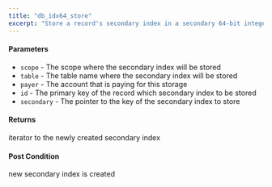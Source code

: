 ```yaml
---
title: "db_idx64_store"
excerpt: "Store a record's secondary index in a secondary 64-bit integer index table."
---
```

#### Parameters
* `scope` - The scope where the secondary index will be stored 
* `table` - The table name where the secondary index will be stored 
* `payer` - The account that is paying for this storage 
* `id` - The primary key of the record which secondary index to be stored 
* `secondary` - The pointer to the key of the secondary index to store 

#### Returns
iterator to the newly created secondary index 

#### Post Condition
new secondary index is created